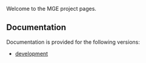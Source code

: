 Welcome to the MGE project pages.
## Documentation

Documentation is provided  for the following versions:

* [development](main/manual-html/index.html)
